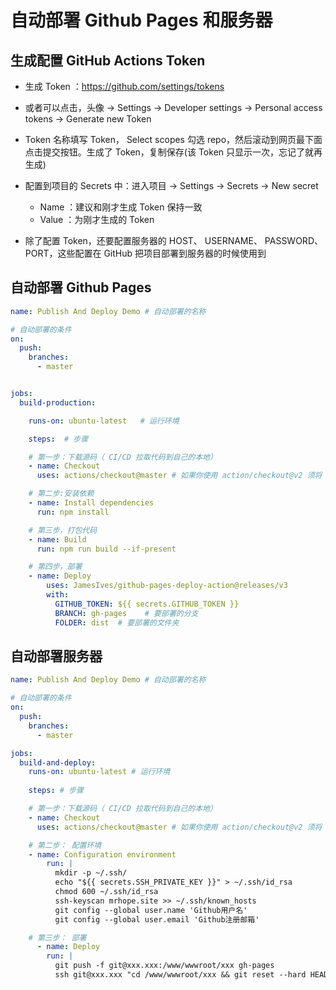 # 自动部署 Github Pages 和服务器

## 生成配置 GitHub Actions Token

- 生成 Token ：<https://github.com/settings/tokens>

- 或者可以点击，头像 → Settings → Developer settings → Personal access tokens → Generate new Token

- Token 名称填写 Token， Select scopes 勾选 repo，然后滚动到网页最下面点击提交按钮。生成了 Token，复制保存(该 Token 只显示一次，忘记了就再生成)

- 配置到项目的 Secrets 中：进入项目 → Settings → Secrets → New secret
    
    - Name ：建议和刚才生成 Token 保持一致
    - Value ：为刚才生成的 Token

- 除了配置 Token，还要配置服务器的 HOST、 USERNAME、 PASSWORD、 PORT，这些配置在 GitHub 把项目部署到服务器的时候使用到

## 自动部署 Github Pages

```yml
name: Publish And Deploy Demo # 自动部署的名称

# 自动部署的条件
on:
  push:
    branches:
      - master


jobs:
  build-production:

    runs-on: ubuntu-latest   # 运行环境

    steps:  # 步骤

    # 第一步：下载源码（ CI/CD 拉取代码到自己的本地）
    - name: Checkout
      uses: actions/checkout@master # 如果你使用 action/checkout@v2 须将 persist credentials 设置为 false，部署才能正常工作。

    # 第二步:安装依赖
    - name: Install dependencies  
      run: npm install

    # 第三步，打包代码
    - name: Build                 
      run: npm run build --if-present

    # 第四步，部署
    - name: Deploy
        uses: JamesIves/github-pages-deploy-action@releases/v3
        with:
          GITHUB_TOKEN: ${{ secrets.GITHUB_TOKEN }}
          BRANCH: gh-pages    # 要部署的分支
          FOLDER: dist  # 要部署的文件夹
```

## 自动部署服务器

```yml
name: Publish And Deploy Demo # 自动部署的名称

# 自动部署的条件
on:
  push:
    branches:
      - master

jobs:
  build-and-deploy:
    runs-on: ubuntu-latest # 运行环境
    
    steps: # 步骤

    # 第一步：下载源码（ CI/CD 拉取代码到自己的本地）
    - name: Checkout
      uses: actions/checkout@master # 如果你使用 action/checkout@v2 须将 persist credentials 设置为 false，部署才能正常工作。

    # 第二步： 配置环境
    - name: Configuration environment
        run: |
          mkdir -p ~/.ssh/
          echo "${{ secrets.SSH_PRIVATE_KEY }}" > ~/.ssh/id_rsa
          chmod 600 ~/.ssh/id_rsa
          ssh-keyscan mrhope.site >> ~/.ssh/known_hosts
          git config --global user.name 'Github用户名'
          git config --global user.email 'Github注册邮箱'

    # 第三步： 部署 
      - name: Deploy
        run: |
          git push -f git@xxx.xxx:/www/wwwroot/xxx gh-pages
          ssh git@xxx.xxx "cd /www/wwwroot/xxx && git reset --hard HEAD"
```
